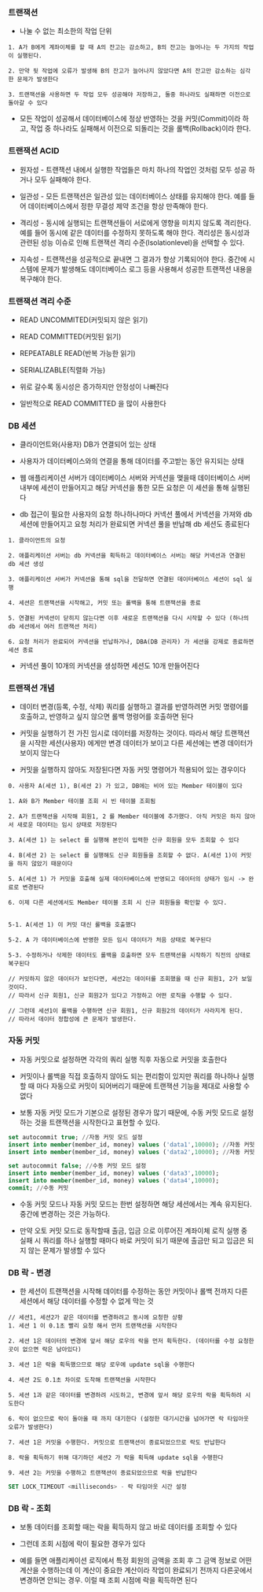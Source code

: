 ### 트랜잭션

* 나눌 수 없는 최소한의 작업 단위

```
1. A가 B에게 계좌이체를 할 때 A의 잔고는 감소하고, B의 잔고는 늘어나는 두 가지의 작업이 실행된다.

2. 만약 뒷 작업에 오류가 발생해 B의 잔고가 늘어나지 않았다면 A의 잔고만 감소하는 심각한 문제가 발생한다

3. 트랜잭션을 사용하면 두 작업 모두 성공해야 저장하고, 둘중 하나라도 실패하면 이전으로 돌아갈 수 있다
``` 

* 모든 작업이 성공해서 데이터베이스에 정상 반영하는 것을 커밋(Commit)이라 하고, 작업 중 하나라도 실패해서 이전으로 되돌리는 것을 롤백(Rollback)이라 한다.

### 트랜잭션 ACID 

* 원자성 - 트랜잭션 내에서 실행한 작업들은 마치 하나의 작업인 것처럼 모두 성공 하거나 모두 실패해야 한다.

* 일관성 - 모든 트랜잭션은 일관성 있는 데이터베이스 상태를 유지해야 한다. 예를 들어 데이터베이스에서 정한 무결성 제약 조건을 항상 만족해야 한다.

* 격리성 - 동시에 실행되는 트랜잭션들이 서로에게 영향을 미치지 않도록 격리한다. 예를 들어 동시에 같은 데이터를 수정하지 못하도록 해야 한다. 격리성은 동시성과 관련된 성능 이슈로 인해 트랜잭션 격리 수준(Isolationlevel)을 선택할 수 있다.

* 지속성 - 트랜잭션을 성공적으로 끝내면 그 결과가 항상 기록되어야 한다. 중간에 시스템에 문제가 발생해도 데이터베이스 로그 등을 사용해서 성공한 트랜잭션 내용을 복구해야 한다.


### 트랜잭션 격리 수준

* READ UNCOMMITED(커밋되지 않은 읽기)

* READ COMMITTED(커밋된 읽기)

* REPEATABLE READ(반복 가능한 읽기)

* SERIALIZABLE(직렬화 가능)

* 위로 갈수록 동시성은 증가하지만 안정성이 나빠진다

* 일반적으로 READ COMMITTED 을 많이 사용한다 


### DB 세션

* 클라이언트와(사용자) DB가 연결되어 있는 상태

* 사용자가 데이터베이스와의 연결을 통해 데이터를 주고받는 동안 유지되는 상태

* 웹 애플리케이션 서버가 데이터베이스 서버와 커넥션을 맺을때 데이터베이스 서버 내부에 세션이 만들어지고 해당 커넥션을 통한 모든 요청은 이 세션을 통해 실행된다

* db 접근이 필요한 사용자의 요청 하나하나마다 커넥션 풀에서 커넥션을 가져와 db 세션에 만들어지고 요청 처리가 완료되면 커넥션 풀을 반납해 db 세션도 종료된다

```
1. 클라이언트의 요청

2. 애플리케이션 서버는 db 커넥션을 획득하고 데이터베이스 서버는 해당 커넥션과 연결된 db 세션 생성

3. 애플리케이션 서버가 커넥션을 통해 sql을 전달하면 연결된 데이터베이스 세션이 sql 실행

4. 세션은 트랜잭션을 시작해고, 커밋 또는 롤백을 통해 트랜잭션을 종료

5. 연결된 커넥션이 닫히지 않는다면 이후 새로운 트랜잭션을 다시 시작할 수 있다 (하나의 db 세션에서 여러 트랜잭션 처리)

6. 요청 처리가 완료되어 커넥션을 반납하거나, DBA(DB 관리자) 가 세션을 강제로 종료하면 세션 종료
```

* 커넥션 풀이 10개의 커넥션을 생성하면 세션도 10개 만들어진다


### 트랜잭션 개념

* 데이터 변경(등록, 수정, 삭제) 쿼리를 실행하고 결과를 반영하려면 커밋 명령어를 호출하고, 반영하고 싶지 않으면 롤백 명령어를 호출하면 된다

* 커밋을 실행하기 전 가진 임시로 데이터를 저장하는 것이다. 따라서 해당 트랜잭션을 시작한 세션(사용자) 에게만 변경 데이터가 보이고 다른 세션에는 변경 데이터가 보이지 않는다

* 커밋을 실행하지 않아도 저장된다면 자동 커밋 명령어가 적용되어 있는 경우이다

```
0. 사용자 A(세션 1), B(세션 2) 가 있고, DB에는 비어 있는 Member 테이블이 있다

1. A와 B가 Member 테이블 조회 시 빈 테이블 조회됨

2. A가 트랜잭션을 시작해 회원1, 2 를 Member 테이블에 추가했다. 아직 커밋은 하지 않아서 새로운 데이터는 임시 상태로 저장된다

3. A(세션 1) 는 select 를 실행해 본인이 입력한 신규 회원을 모두 조회할 수 있다

4. B(세션 2) 는 select 를 실행해도 신규 회원들을 조회할 수 없다. A(세션 1)이 커밋을 하지 않았기 때문이다

5. A(세션 1) 가 커밋을 호출해 실제 데이터베이스에 반영되고 데이터의 상태가 임시 -> 완료로 변경된다

6. 이제 다른 세션에서도 Member 테이블 조회 시 신규 회원들을 확인할 수 있다.


5-1. A(세션 1) 이 커밋 대신 롤백을 호출했다

5-2. A 가 데이터베이스에 반영한 모든 임시 데이터가 처음 상태로 복구된다

5-3. 수정하거나 삭제한 데이터도 롤백을 호출하면 모두 트랜잭션을 시작하기 직전의 상태로 복구된다

// 커밋하지 않은 데이터가 보인다면, 세션2는 데이터를 조회했을 때 신규 회원1, 2가 보일 것이다. 
// 따라서 신규 회원1, 신규 회원2가 있다고 가정하고 어떤 로직을 수행할 수 있다. 

// 그런데 세션1이 롤백을 수행하면 신규 회원1, 신규 회원2의 데이터가 사라지게 된다. 
// 따라서 데이터 정합성에 큰 문제가 발생한다.
```


### 자동 커밋

* 자동 커밋으로 설정하면 각각의 쿼리 실행 직후 자동으로 커밋을 호출한다

* 커밋이나 롤백을 직접 호출하지 않아도 되는 편리함이 있지만 쿼리를 하나하나 실행할 때 마다 자동으로 커밋이 되어버리기 때문에 트랜잭션 기능을 제대로 사용할 수 없다

* 보통 자동 커밋 모드가 기본으로 설정된 경우가 많기 때문에, 수동 커밋 모드로 설정하는 것을 트랜잭션을 시작한다고 표현할 수 있다.

```sql
set autocommit true; //자동 커밋 모드 설정
insert into member(member_id, money) values ('data1',10000); //자동 커밋
insert into member(member_id, money) values ('data2',10000); //자동 커밋
```
```sql
set autocommit false; //수동 커밋 모드 설정
insert into member(member_id, money) values ('data3',10000);
insert into member(member_id, money) values ('data4',10000);
commit; //수동 커밋
```

* 수동 커밋 모드나 자동 커밋 모드는 한번 설정하면 해당 세션에서는 계속 유지된다. 중간에
변경하는 것은 가능하다.

* 만약 오토 커밋 모드로 동작할때 출금, 입금 으로 이루어진 계좌이체 로직 실행 중 실패 시 쿼리를 하나 실행할 때마다 바로 커밋이 되기 때문에 출금만 되고 입금은 되지 않는 문제가 발생할 수 있다

### DB 락 - 변경

* 한 세션이 트랜잭션을 시작해 데이터를 수정하는 동안 커밋이나 롤백 전까지 다른 세션에서 해당 데이터를 수정할 수 없게 막는 것

```
// 세션1, 세션2가 같은 데이터를 변경하려고 동시에 요청한 상황
1. 세션 1 이 0.1초 빨리 요청 해서 먼저 트랜잭션을 시작한다

2. 세션 1은 데이터의 변경에 앞서 해당 로우의 락을 먼저 획득한다. (데이터를 수정 요청한 곳이 없으면 락은 남아있다)

3. 세션 1은 락을 획득했으므로 해당 로우에 update sql을 수행한다

4. 세션 2도 0.1초 차이로 도착해 트랜잭션을 시작한다

5. 세션 1과 같은 데이터를 변경하려 시도하고, 변경에 앞서 해당 로우의 락을 획득하려 시도한다

6. 락이 없으므로 락이 돌아올 때 까지 대기한다 (설정한 대기시간을 넘어가면 락 타임아웃 오류가 발생한다)

7. 세션 1은 커밋을 수행한다. 커밋으로 트랜잭션이 종료되었으므로 락도 반납한다

8. 락을 획득하기 위해 대기하던 세션2 가 락을 획득해 update sql을 수행한다

9. 세션 2는 커밋을 수행하고 트랜잭션이 종료되었으므로 락을 반납한다
```
```sql
SET LOCK_TIMEOUT <milliseconds> - 락 타임아웃 시간 설정
```

### DB 락 - 조회

* 보통 데이터를 조회할 때는 락을 획득하지 않고 바로 데이터를 조회할 수 있다

* 그런데 조회 시점에 락이 필요한 경우가 있다

* 예를 들면 애플리케이션 로직에서 특정 회원의 금액을 조회 후 그 금액 정보로 어떤 계산을 수행하는데 이 계산이 중요한 계산이라 작업이 완료되기 전까지 다른곳에서 변경하면 안되는 경우. 이럴 때 조회 시점에 락을 획득하면 된다
